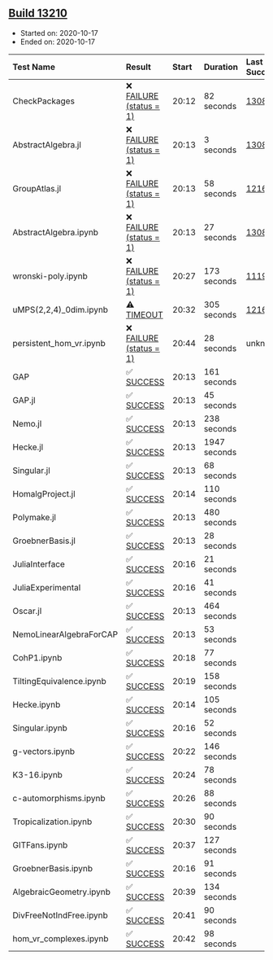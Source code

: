 ## [Build 13210](https://oscarci.mathematik.uni-kl.de/job/oscar/13210/)

* Started on: 2020-10-17
* Ended on: 2020-10-17

| Test Name    | Result | Start | Duration | Last Success | First Failure |
|:-------------|:-------|:------|:---------|:-------------|:--------------|
| CheckPackages | ❌ [FAILURE (status = 1)](https://oscarci.mathematik.uni-kl.de/job/oscar/13210/artifact/logs/build-13210/CheckPackages.log) | 20:12 | 82 seconds | [13085](https://oscarci.mathematik.uni-kl.de/job/oscar/13085/) | [13086](https://oscarci.mathematik.uni-kl.de/job/oscar/13086/) |
| AbstractAlgebra.jl | ❌ [FAILURE (status = 1)](https://oscarci.mathematik.uni-kl.de/job/oscar/13210/artifact/logs/build-13210/AbstractAlgebra.jl.log) | 20:13 | 3 seconds | [13085](https://oscarci.mathematik.uni-kl.de/job/oscar/13085/) | [13086](https://oscarci.mathematik.uni-kl.de/job/oscar/13086/) |
| GroupAtlas.jl | ❌ [FAILURE (status = 1)](https://oscarci.mathematik.uni-kl.de/job/oscar/13210/artifact/logs/build-13210/GroupAtlas.jl.log) | 20:13 | 58 seconds | [12167](https://oscarci.mathematik.uni-kl.de/job/oscar/12167/) | [12168](https://oscarci.mathematik.uni-kl.de/job/oscar/12168/) |
| AbstractAlgebra.ipynb | ❌ [FAILURE (status = 1)](https://oscarci.mathematik.uni-kl.de/job/oscar/13210/artifact/logs/build-13210/AbstractAlgebra.ipynb.log) | 20:13 | 27 seconds | [13085](https://oscarci.mathematik.uni-kl.de/job/oscar/13085/) | [13086](https://oscarci.mathematik.uni-kl.de/job/oscar/13086/) |
| wronski-poly.ipynb | ❌ [FAILURE (status = 1)](https://oscarci.mathematik.uni-kl.de/job/oscar/13210/artifact/logs/build-13210/wronski-poly.ipynb.log) | 20:27 | 173 seconds | [11192](https://oscarci.mathematik.uni-kl.de/job/oscar/11192/) | [11193](https://oscarci.mathematik.uni-kl.de/job/oscar/11193/) |
| uMPS(2,2,4)_0dim.ipynb | ⚠ [TIMEOUT](https://oscarci.mathematik.uni-kl.de/job/oscar/13210/artifact/logs/build-13210/uMPS-2-2-4-_0dim.ipynb.log) | 20:32 | 305 seconds | [12167](https://oscarci.mathematik.uni-kl.de/job/oscar/12167/) | [12168](https://oscarci.mathematik.uni-kl.de/job/oscar/12168/) |
| persistent_hom_vr.ipynb | ❌ [FAILURE (status = 1)](https://oscarci.mathematik.uni-kl.de/job/oscar/13210/artifact/logs/build-13210/persistent_hom_vr.ipynb.log) | 20:44 | 28 seconds | unknown | unknown |
| GAP | ✅ [SUCCESS](https://oscarci.mathematik.uni-kl.de/job/oscar/13210/artifact/logs/build-13210/GAP.log) | 20:13 | 161 seconds |  |  |
| GAP.jl | ✅ [SUCCESS](https://oscarci.mathematik.uni-kl.de/job/oscar/13210/artifact/logs/build-13210/GAP.jl.log) | 20:13 | 45 seconds |  |  |
| Nemo.jl | ✅ [SUCCESS](https://oscarci.mathematik.uni-kl.de/job/oscar/13210/artifact/logs/build-13210/Nemo.jl.log) | 20:13 | 238 seconds |  |  |
| Hecke.jl | ✅ [SUCCESS](https://oscarci.mathematik.uni-kl.de/job/oscar/13210/artifact/logs/build-13210/Hecke.jl.log) | 20:13 | 1947 seconds |  |  |
| Singular.jl | ✅ [SUCCESS](https://oscarci.mathematik.uni-kl.de/job/oscar/13210/artifact/logs/build-13210/Singular.jl.log) | 20:13 | 68 seconds |  |  |
| HomalgProject.jl | ✅ [SUCCESS](https://oscarci.mathematik.uni-kl.de/job/oscar/13210/artifact/logs/build-13210/HomalgProject.jl.log) | 20:14 | 110 seconds |  |  |
| Polymake.jl | ✅ [SUCCESS](https://oscarci.mathematik.uni-kl.de/job/oscar/13210/artifact/logs/build-13210/Polymake.jl.log) | 20:13 | 480 seconds |  |  |
| GroebnerBasis.jl | ✅ [SUCCESS](https://oscarci.mathematik.uni-kl.de/job/oscar/13210/artifact/logs/build-13210/GroebnerBasis.jl.log) | 20:13 | 28 seconds |  |  |
| JuliaInterface | ✅ [SUCCESS](https://oscarci.mathematik.uni-kl.de/job/oscar/13210/artifact/logs/build-13210/JuliaInterface.log) | 20:16 | 21 seconds |  |  |
| JuliaExperimental | ✅ [SUCCESS](https://oscarci.mathematik.uni-kl.de/job/oscar/13210/artifact/logs/build-13210/JuliaExperimental.log) | 20:16 | 41 seconds |  |  |
| Oscar.jl | ✅ [SUCCESS](https://oscarci.mathematik.uni-kl.de/job/oscar/13210/artifact/logs/build-13210/Oscar.jl.log) | 20:13 | 464 seconds |  |  |
| NemoLinearAlgebraForCAP | ✅ [SUCCESS](https://oscarci.mathematik.uni-kl.de/job/oscar/13210/artifact/logs/build-13210/NemoLinearAlgebraForCAP.log) | 20:13 | 53 seconds |  |  |
| CohP1.ipynb | ✅ [SUCCESS](https://oscarci.mathematik.uni-kl.de/job/oscar/13210/artifact/logs/build-13210/CohP1.ipynb.log) | 20:18 | 77 seconds |  |  |
| TiltingEquivalence.ipynb | ✅ [SUCCESS](https://oscarci.mathematik.uni-kl.de/job/oscar/13210/artifact/logs/build-13210/TiltingEquivalence.ipynb.log) | 20:19 | 158 seconds |  |  |
| Hecke.ipynb | ✅ [SUCCESS](https://oscarci.mathematik.uni-kl.de/job/oscar/13210/artifact/logs/build-13210/Hecke.ipynb.log) | 20:14 | 105 seconds |  |  |
| Singular.ipynb | ✅ [SUCCESS](https://oscarci.mathematik.uni-kl.de/job/oscar/13210/artifact/logs/build-13210/Singular.ipynb.log) | 20:16 | 52 seconds |  |  |
| g-vectors.ipynb | ✅ [SUCCESS](https://oscarci.mathematik.uni-kl.de/job/oscar/13210/artifact/logs/build-13210/g-vectors.ipynb.log) | 20:22 | 146 seconds |  |  |
| K3-16.ipynb | ✅ [SUCCESS](https://oscarci.mathematik.uni-kl.de/job/oscar/13210/artifact/logs/build-13210/K3-16.ipynb.log) | 20:24 | 78 seconds |  |  |
| c-automorphisms.ipynb | ✅ [SUCCESS](https://oscarci.mathematik.uni-kl.de/job/oscar/13210/artifact/logs/build-13210/c-automorphisms.ipynb.log) | 20:26 | 88 seconds |  |  |
| Tropicalization.ipynb | ✅ [SUCCESS](https://oscarci.mathematik.uni-kl.de/job/oscar/13210/artifact/logs/build-13210/Tropicalization.ipynb.log) | 20:30 | 90 seconds |  |  |
| GITFans.ipynb | ✅ [SUCCESS](https://oscarci.mathematik.uni-kl.de/job/oscar/13210/artifact/logs/build-13210/GITFans.ipynb.log) | 20:37 | 127 seconds |  |  |
| GroebnerBasis.ipynb | ✅ [SUCCESS](https://oscarci.mathematik.uni-kl.de/job/oscar/13210/artifact/logs/build-13210/GroebnerBasis.ipynb.log) | 20:16 | 91 seconds |  |  |
| AlgebraicGeometry.ipynb | ✅ [SUCCESS](https://oscarci.mathematik.uni-kl.de/job/oscar/13210/artifact/logs/build-13210/AlgebraicGeometry.ipynb.log) | 20:39 | 134 seconds |  |  |
| DivFreeNotIndFree.ipynb | ✅ [SUCCESS](https://oscarci.mathematik.uni-kl.de/job/oscar/13210/artifact/logs/build-13210/DivFreeNotIndFree.ipynb.log) | 20:41 | 90 seconds |  |  |
| hom_vr_complexes.ipynb | ✅ [SUCCESS](https://oscarci.mathematik.uni-kl.de/job/oscar/13210/artifact/logs/build-13210/hom_vr_complexes.ipynb.log) | 20:42 | 98 seconds |  |  |

